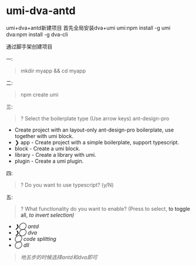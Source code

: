# umi-dva-antd
umi+dva+antd新建项目
首先全局安装dva+umi
umi:npm install -g umi
dva:npm install -g dva-cli
 

通过脚手架创建项目

一:
> mkdir myapp && cd myapp
 
二:
> npm create umi
 
三:
>? Select the boilerplate type (Use arrow keys)
  ant-design-pro  
  - Create project with an layout-only ant-design-pro boilerplate, use together with umi block.
- ❯ app             - Create project with a simple boilerplate, support typescript.
- block           - Create a umi block.
- library         - Create a library with umi.
- plugin          - Create a umi plugin.
 
四:
> ? Do you want to use typescript? (y/N)
 
五:
> ? What functionality do you want to enable? (Press <space> to select, <a> to toggle all, <i> to invert selection)
- ❯◯ antd
- ❯◯ dva
- ◯ code splitting
- ◯ dll

> 地五步的时候选择antd和dva即可 